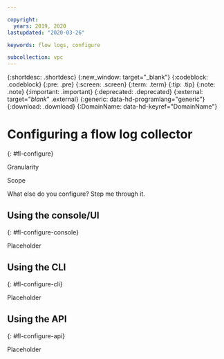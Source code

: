```yaml
---

copyright:
  years: 2019, 2020
lastupdated: "2020-03-26"

keywords: flow logs, configure

subcollection: vpc
---
```


{:shortdesc: .shortdesc}
{:new_window: target="_blank"}
{:codeblock: .codeblock}
{:pre: .pre}
{:screen: .screen}
{:term: .term}
{:tip: .tip}
{:note: .note}
{:important: .important}
{:deprecated: .deprecated}
{:external: target="_blank_" .external}
{:generic: data-hd-programlang="generic"}
{:download: .download}
{:DomainName: data-hd-keyref="DomainName"}

# Configuring a flow log collector
{: #fl-configure}

Granularity

Scope

What else do you configure?  Step me through it.

## Using the console/UI
{: #fl-configure-console}

Placeholder

## Using the CLI
{: #fl-configure-cli}

Placeholder

## Using the API
{: #fl-configure-api}

Placeholder
